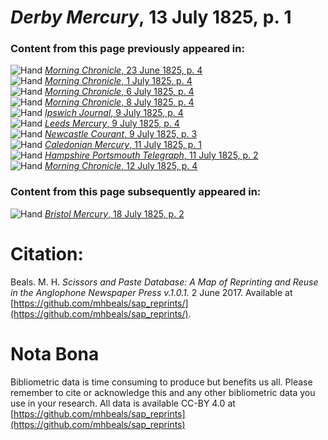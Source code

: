 # *Derby Mercury*, 13 July 1825, p. 1  
  
### Content from this page previously appeared in:  
![Hand](http://scissorsandpaste.net/wp-content/uploads/2017/06/smallhandpointer.png) [*Morning Chronicle*, 23 June 1825, p. 4](https://mhbeals.github.io/sap_html/Morning-Chronicle/Morning-Chronicle-23-June-1825-p-4)  
![Hand](http://scissorsandpaste.net/wp-content/uploads/2017/06/smallhandpointer.png) [*Morning Chronicle*, 1 July 1825, p. 4](https://mhbeals.github.io/sap_html/Morning-Chronicle/Morning-Chronicle-1-July-1825-p-4)  
![Hand](http://scissorsandpaste.net/wp-content/uploads/2017/06/smallhandpointer.png) [*Morning Chronicle*, 6 July 1825, p. 4](https://mhbeals.github.io/sap_html/Morning-Chronicle/Morning-Chronicle-6-July-1825-p-4)  
![Hand](http://scissorsandpaste.net/wp-content/uploads/2017/06/smallhandpointer.png) [*Morning Chronicle*, 8 July 1825, p. 4](https://mhbeals.github.io/sap_html/Morning-Chronicle/Morning-Chronicle-8-July-1825-p-4)  
![Hand](http://scissorsandpaste.net/wp-content/uploads/2017/06/smallhandpointer.png) [*Ipswich Journal*, 9 July 1825, p. 4](https://mhbeals.github.io/sap_html/Ipswich-Journal/Ipswich-Journal-9-July-1825-p-4)  
![Hand](http://scissorsandpaste.net/wp-content/uploads/2017/06/smallhandpointer.png) [*Leeds Mercury*, 9 July 1825, p. 4](https://mhbeals.github.io/sap_html/Leeds-Mercury/Leeds-Mercury-9-July-1825-p-4)  
![Hand](http://scissorsandpaste.net/wp-content/uploads/2017/06/smallhandpointer.png) [*Newcastle Courant*, 9 July 1825, p. 3](https://mhbeals.github.io/sap_html/Newcastle-Courant/Newcastle-Courant-9-July-1825-p-3)  
![Hand](http://scissorsandpaste.net/wp-content/uploads/2017/06/smallhandpointer.png) [*Caledonian Mercury*, 11 July 1825, p. 1](https://mhbeals.github.io/sap_html/Caledonian-Mercury/Caledonian-Mercury-11-July-1825-p-1)  
![Hand](http://scissorsandpaste.net/wp-content/uploads/2017/06/smallhandpointer.png) [*Hampshire Portsmouth Telegraph*, 11 July 1825, p. 2](https://mhbeals.github.io/sap_html/Hampshire-Portsmouth-Telegraph/Hampshire-Portsmouth-Telegraph-11-July-1825-p-2)  
![Hand](http://scissorsandpaste.net/wp-content/uploads/2017/06/smallhandpointer.png) [*Morning Chronicle*, 12 July 1825, p. 4](https://mhbeals.github.io/sap_html/Morning-Chronicle/Morning-Chronicle-12-July-1825-p-4)  
  
### Content from this page subsequently appeared in:  
![Hand](http://scissorsandpaste.net/wp-content/uploads/2017/06/smallhandpointer.png) [*Bristol Mercury*, 18 July 1825, p. 2](https://mhbeals.github.io/sap_html/Bristol-Mercury/Bristol-Mercury-18-July-1825-p-2)  


# Citation: 

Beals. M. H. *Scissors and Paste Database: A Map of Reprinting and Reuse in the Anglophone Newspaper Press v.1.0.1.* 2 June 2017. Available at [https://github.com/mhbeals/sap_reprints/](https://github.com/mhbeals/sap_reprints/). 

# Nota Bona

Bibliometric data is time consuming to produce but benefits us all. Please remember to cite or acknowledge this and any other bibliometric data you use in your research. All data is available CC-BY 4.0 at [https://github.com/mhbeals/sap_reprints](https://github.com/mhbeals/sap_reprints)